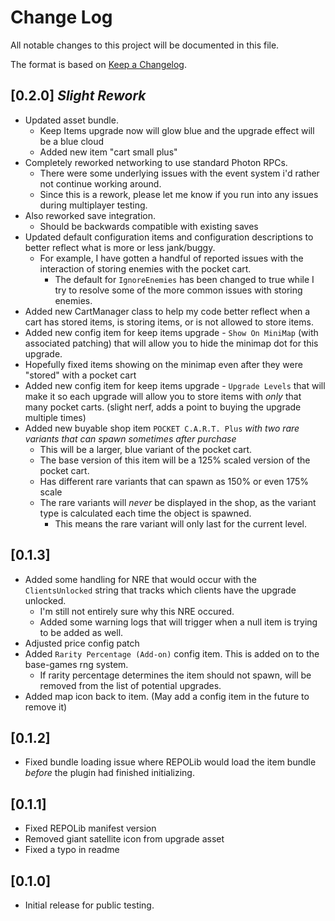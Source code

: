 # Change Log

All notable changes to this project will be documented in this file.
 
The format is based on [Keep a Changelog](http://keepachangelog.com/).

## [0.2.0] *Slight Rework*
 - Updated asset bundle.
	- Keep Items upgrade now will glow blue and the upgrade effect will be a blue cloud
	- Added new item "cart small plus"
 - Completely reworked networking to use standard Photon RPCs.
	- There were some underlying issues with the event system i'd rather not continue working around.
	- Since this is a rework, please let me know if you run into any issues during multiplayer testing.
 - Also reworked save integration.
	- Should be backwards compatible with existing saves
 - Updated default configuration items and configuration descriptions to better reflect what is more or less jank/buggy.
	- For example, I have gotten a handful of reported issues with the interaction of storing enemies with the pocket cart.
		- The default for ``IgnoreEnemies`` has been changed to true while I try to resolve some of the more common issues with storing enemies.
 - Added new CartManager class to help my code better reflect when a cart has stored items, is storing items, or is not allowed to store items.
 - Added new config item for keep items upgrade - ``Show On MiniMap`` (with associated patching) that will allow you to hide the minimap dot for this upgrade.
 - Hopefully fixed items showing on the minimap even after they were "stored" with a pocket cart
 - Added new config item for keep items upgrade - ``Upgrade Levels`` that will make it so each upgrade will allow you to store items with *only* that many pocket carts. (slight nerf, adds a point to buying the upgrade multiple times)
 - Added new buyable shop item ``POCKET C.A.R.T. Plus`` *with two rare variants that can spawn sometimes after purchase*
	- This will be a larger, blue variant of the pocket cart.
	- The base version of this item will be a 125% scaled version of the pocket cart.
	- Has different rare variants that can spawn as 150% or even 175% scale
	- The rare variants will *never* be displayed in the shop, as the variant type is calculated each time the object is spawned.
		- This means the rare variant will only last for the current level.

## [0.1.3]
 - Added some handling for NRE that would occur with the ``ClientsUnlocked`` string that tracks which clients have the upgrade unlocked.
	- I'm still not entirely sure why this NRE occured.
	- Added some warning logs that will trigger when a null item is trying to be added as well.
 - Adjusted price config patch
 - Added ``Rarity Percentage (Add-on)`` config item. This is added on to the base-games rng system.
	- If rarity percentage determines the item should not spawn, will be removed from the list of potential upgrades.
 - Added map icon back to item. (May add a config item in the future to remove it)

## [0.1.2]
 - Fixed bundle loading issue where REPOLib would load the item bundle *before* the plugin had finished initializing.

## [0.1.1]
 - Fixed REPOLib manifest version
 - Removed giant satellite icon from upgrade asset
 - Fixed a typo in readme

## [0.1.0]
 - Initial release for public testing.